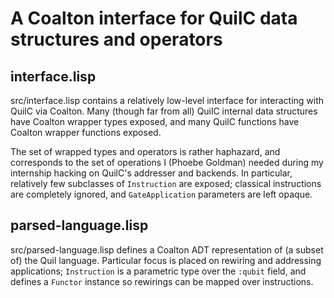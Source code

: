 # A Coalton interface for QuilC data structures and operators

## interface.lisp

src/interface.lisp contains a relatively low-level interface for interacting with QuilC
via Coalton. Many (though far from all) QuilC internal data structures have Coalton
wrapper types exposed, and many QuilC functions have Coalton wrapper functions exposed.

The set of wrapped types and operators is rather haphazard, and corresponds to the set of
operations I (Phoebe Goldman) needed during my internship hacking on QuilC's addresser and
backends. In particular, relatively few subclasses of `Instruction` are exposed; classical
instructions are completely ignored, and `GateApplication` parameters are left opaque.

## parsed-language.lisp

src/parsed-language.lisp defines a Coalton ADT representation of (a subset of) the Quil
language. Particular focus is placed on rewiring and addressing applications;
`Instruction` is a parametric type over the `:qubit` field, and defines a `Functor`
instance so rewirings can be mapped over instructions.
